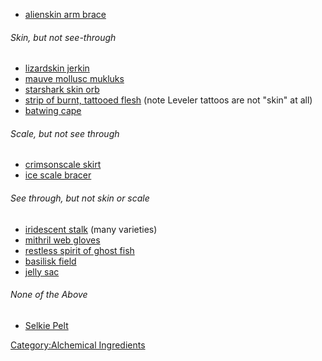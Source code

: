 -   [alienskin arm brace](Alienskin_Arm_Brace "wikilink")

###### Skin, but not see-through

-   [lizardskin jerkin](Lizardskin_Jerkin "wikilink")
-   [mauve mollusc mukluks](Mauve_Mollusc_Mukluks "wikilink")
-   [starshark skin orb](Starshark_Skin_Orb "wikilink")
-   [strip of burnt, tattooed
    flesh](Strip_of_Burnt,_Tattooed_Flesh "wikilink") (note Leveler
    tattoos are not "skin" at all)
-   [batwing cape](Batwing_Cape "wikilink")

###### Scale, but not see through

-   [crimsonscale skirt](Crimsonscale_Skirt "wikilink")
-   [ice scale bracer](Ice_Scale_Bracer "wikilink")

###### See through, but not skin or scale

-   [iridescent stalk](iridescent_stalk "wikilink") (many varieties)
-   [mithril web gloves](Mithril_Web_Gloves "wikilink")
-   [restless spirit of ghost
    fish](Restless_Spirits_Of_Ghost_Fish "wikilink")
-   [basilisk field](Basilisk_Field "wikilink")
-   [jelly sac](Jelly_Sac "wikilink")

###### None of the Above

-   [Selkie Pelt](Selkie_Pelt "wikilink")

[Category:Alchemical
Ingredients](Category:Alchemical_Ingredients "wikilink")
